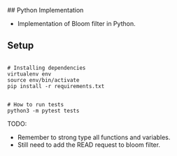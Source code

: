 ## Python Implementation 

- Implementation of Bloom filter in Python. 


## Setup

```

# Installing dependencies
virtualenv env
source env/bin/activate
pip install -r requirements.txt


# How to run tests
python3 -m pytest tests

```


TODO:
- Remember to strong type all functions and variables.
- Still need to add the READ request to bloom filter.